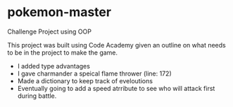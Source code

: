 # pokemon-master
Challenge Project using OOP 

This project was built using Code Academy given an outline on what needs to be in the project to make the game. 

- I added type advantages 
- I gave charmander a speical flame thrower (line: 172) 
- Made a dictionary to keep track of eveloutions 
- Eventually going to add a speed atrribute to see who will attack first during battle. 

